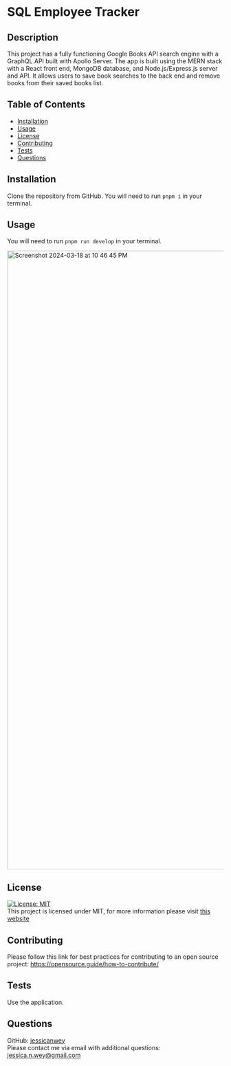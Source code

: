 # SQL Employee Tracker

  ## Description
This project has a fully functioning Google Books API search engine with a GraphQL API built with Apollo Server. The app is built using the MERN stack with a React front end, MongoDB database, and Node.js/Express.js server and API. It allows users to save book searches to the back end and remove books from their saved books list.
    
  ## Table of Contents
  * [Installation](#installation)
  * [Usage](#usage)
  * [License](#license)
  * [Contributing](#contributing)
  * [Tests](#tests)
  * [Questions](#questions)

  ## Installation
  Clone the repository from GitHub. You will need to run ``` pnpm i ``` in your terminal.

  ## Usage
You will need to run ``` pnpm run develop ``` in your terminal.

<img width="1440" alt="Screenshot 2024-03-18 at 10 46 45 PM" src="https://github.com/jessicanwey/mern_book_search_engine/assets/145372607/08b2c9c3-0112-4ea5-89ef-301ca5628693">


  ## License
[![License: MIT](https://img.shields.io/badge/License-MIT-yellow.svg)](https://opensource.org/licenses/MIT) <br>
This project is licensed under MIT, for more information please visit [this website](https://opensource.org/licenses/MIT)

  ## Contributing
  Please follow this link for best practices for contributing to an open source project:
  https://opensource.guide/how-to-contribute/

  ## Tests
  Use the application.

  ## Questions
  GitHub: [jessicanwey](https://github.com/jessicanwey)  
  Please contact me via email with additional questions: jessica.n.wey@gmail.com
